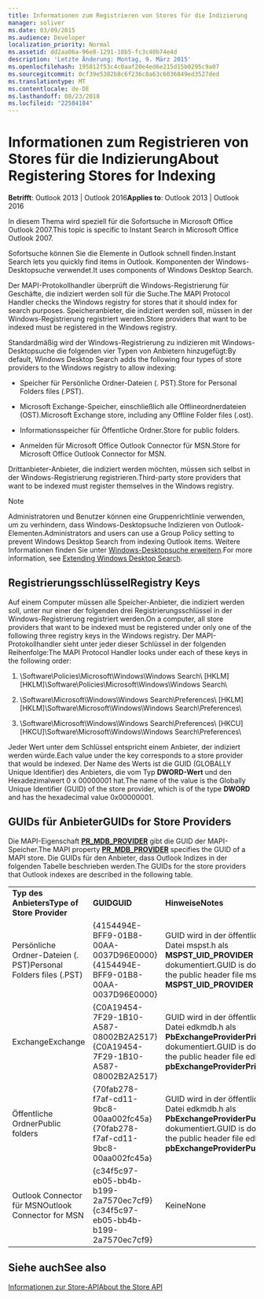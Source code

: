 ```yaml
---
title: Informationen zum Registrieren von Stores für die Indizierung
manager: soliver
ms.date: 03/09/2015
ms.audience: Developer
localization_priority: Normal
ms.assetid: dd2aa06a-96e8-1291-18b5-fc3c40b74e4d
description: 'Letzte Änderung: Montag, 9. März 2015'
ms.openlocfilehash: 195812f53c4c0aaf20e4ed6e215d15b0295c9a07
ms.sourcegitcommit: 0cf39e5382b8c6f236c8a63c6036849ed3527ded
ms.translationtype: MT
ms.contentlocale: de-DE
ms.lasthandoff: 08/23/2018
ms.locfileid: "22584184"
---
```

# <a name="about-registering-stores-for-indexing"></a><span data-ttu-id="cb28a-103">Informationen zum Registrieren von Stores für die Indizierung</span><span class="sxs-lookup"><span data-stu-id="cb28a-103">About Registering Stores for Indexing</span></span>

  
  
<span data-ttu-id="cb28a-104">**Betrifft**: Outlook 2013 | Outlook 2016</span><span class="sxs-lookup"><span data-stu-id="cb28a-104">**Applies to**: Outlook 2013 | Outlook 2016</span></span> 
  
<span data-ttu-id="cb28a-105">In diesem Thema wird speziell für die Sofortsuche in Microsoft Office Outlook 2007.</span><span class="sxs-lookup"><span data-stu-id="cb28a-105">This topic is specific to Instant Search in Microsoft Office Outlook 2007.</span></span>
  
<span data-ttu-id="cb28a-106">Sofortsuche können Sie die Elemente in Outlook schnell finden.</span><span class="sxs-lookup"><span data-stu-id="cb28a-106">Instant Search lets you quickly find items in Outlook.</span></span> <span data-ttu-id="cb28a-107">Komponenten der Windows-Desktopsuche verwendet.</span><span class="sxs-lookup"><span data-stu-id="cb28a-107">It uses components of Windows Desktop Search.</span></span>
  
<span data-ttu-id="cb28a-108">Der MAPI-Protokollhandler überprüft die Windows-Registrierung für Geschäfte, die indiziert werden soll für die Suche.</span><span class="sxs-lookup"><span data-stu-id="cb28a-108">The MAPI Protocol Handler checks the Windows registry for stores that it should index for search purposes.</span></span> <span data-ttu-id="cb28a-109">Speicheranbieter, die indiziert werden soll, müssen in der Windows-Registrierung registriert werden.</span><span class="sxs-lookup"><span data-stu-id="cb28a-109">Store providers that want to be indexed must be registered in the Windows registry.</span></span>
  
<span data-ttu-id="cb28a-110">Standardmäßig wird der Windows-Registrierung zu indizieren mit Windows-Desktopsuche die folgenden vier Typen von Anbietern hinzugefügt:</span><span class="sxs-lookup"><span data-stu-id="cb28a-110">By default, Windows Desktop Search adds the following four types of store providers to the Windows registry to allow indexing:</span></span>
  
- <span data-ttu-id="cb28a-111">Speicher für Persönliche Ordner-Dateien (. PST).</span><span class="sxs-lookup"><span data-stu-id="cb28a-111">Store for Personal Folders files (.PST).</span></span>
    
-  <span data-ttu-id="cb28a-112">Microsoft Exchange-Speicher, einschließlich alle Offlineordnerdateien (OST).</span><span class="sxs-lookup"><span data-stu-id="cb28a-112">Microsoft Exchange store, including any Offline Folder files (.ost).</span></span> 
    
-  <span data-ttu-id="cb28a-113">Informationsspeicher für Öffentliche Ordner.</span><span class="sxs-lookup"><span data-stu-id="cb28a-113">Store for public folders.</span></span> 
    
-  <span data-ttu-id="cb28a-114">Anmelden für Microsoft Office Outlook Connector für MSN.</span><span class="sxs-lookup"><span data-stu-id="cb28a-114">Store for Microsoft Office Outlook Connector for MSN.</span></span> 
    
 <span data-ttu-id="cb28a-115">Drittanbieter-Anbieter, die indiziert werden möchten, müssen sich selbst in der Windows-Registrierung registrieren.</span><span class="sxs-lookup"><span data-stu-id="cb28a-115">Third-party store providers that want to be indexed must register themselves in the Windows registry.</span></span> 
  
> [!NOTE]
> <span data-ttu-id="cb28a-116">Administratoren und Benutzer können eine Gruppenrichtlinie verwenden, um zu verhindern, dass Windows-Desktopsuche Indizieren von Outlook-Elementen.</span><span class="sxs-lookup"><span data-stu-id="cb28a-116">Administrators and users can use a Group Policy setting to prevent Windows Desktop Search from indexing Outlook items.</span></span> <span data-ttu-id="cb28a-117">Weitere Informationen finden Sie unter [Windows-Desktopsuche erweitern](http://msdn.microsoft.com/library/2eab146a-8516-4b95-b73c-ca7f980ba233%28Office.15%29.aspx).</span><span class="sxs-lookup"><span data-stu-id="cb28a-117">For more information, see [Extending Windows Desktop Search](http://msdn.microsoft.com/library/2eab146a-8516-4b95-b73c-ca7f980ba233%28Office.15%29.aspx).</span></span> 
  
## <a name="registry-keys"></a><span data-ttu-id="cb28a-118">Registrierungsschlüssel</span><span class="sxs-lookup"><span data-stu-id="cb28a-118">Registry Keys</span></span>

<span data-ttu-id="cb28a-119">Auf einem Computer müssen alle Speicher-Anbieter, die indiziert werden soll, unter nur einer der folgenden drei Registrierungsschlüssel in der Windows-Registrierung registriert werden.</span><span class="sxs-lookup"><span data-stu-id="cb28a-119">On a computer, all store providers that want to be indexed must be registered under only one of the following three registry keys in the Windows registry.</span></span> <span data-ttu-id="cb28a-120">Der MAPI-Protokollhandler sieht unter jeder dieser Schlüssel in der folgenden Reihenfolge:</span><span class="sxs-lookup"><span data-stu-id="cb28a-120">The MAPI Protocol Handler looks under each of these keys in the following order:</span></span>
  
1. <span data-ttu-id="cb28a-121">\Software\Policies\Microsoft\Windows\Windows Search\ [HKLM]</span><span class="sxs-lookup"><span data-stu-id="cb28a-121">[HKLM]\Software\Policies\Microsoft\Windows\Windows Search\\</span></span>
    
2. <span data-ttu-id="cb28a-122">\Software\Microsoft\Windows\Windows Search\Preferences\ [HKLM]</span><span class="sxs-lookup"><span data-stu-id="cb28a-122">[HKLM]\Software\Microsoft\Windows\Windows Search\Preferences\\</span></span>
    
3. <span data-ttu-id="cb28a-123">\Software\Microsoft\Windows\Windows Search\Preferences\ [HKCU]</span><span class="sxs-lookup"><span data-stu-id="cb28a-123">[HKCU]\Software\Microsoft\Windows\Windows Search\Preferences\\</span></span>
    
 <span data-ttu-id="cb28a-124">Jeder Wert unter dem Schlüssel entspricht einem Anbieter, der indiziert werden würde.</span><span class="sxs-lookup"><span data-stu-id="cb28a-124">Each value under the key corresponds to a store provider that would be indexed.</span></span> <span data-ttu-id="cb28a-125">Der Name des Werts ist die GUID (GLOBALLY Unique Identifier) des Anbieters, die vom Typ **DWORD-Wert** und den Hexadezimalwert 0 x 00000001 hat.</span><span class="sxs-lookup"><span data-stu-id="cb28a-125">The name of the value is the Globally Unique Identifier (GUID) of the store provider, which is of the type **DWORD** and has the hexadecimal value 0x00000001.</span></span> 
  
## <a name="guids-for-store-providers"></a><span data-ttu-id="cb28a-126">GUIDs für Anbieter</span><span class="sxs-lookup"><span data-stu-id="cb28a-126">GUIDs for Store Providers</span></span>

<span data-ttu-id="cb28a-127">Die MAPI-Eigenschaft **[PR_MDB_PROVIDER](pidtagstoreprovider-canonical-property.md)** gibt die GUID der MAPI-Speicher.</span><span class="sxs-lookup"><span data-stu-id="cb28a-127">The MAPI property **[PR_MDB_PROVIDER](pidtagstoreprovider-canonical-property.md)** specifies the GUID of a MAPI store.</span></span> <span data-ttu-id="cb28a-128">Die GUIDs für den Anbieter, dass Outlook Indizes in der folgenden Tabelle beschrieben werden.</span><span class="sxs-lookup"><span data-stu-id="cb28a-128">The GUIDs for the store providers that Outlook indexes are described in the following table.</span></span> 
  
||||
|:-----|:-----|:-----|
|<span data-ttu-id="cb28a-129">**Typ des Anbieters**</span><span class="sxs-lookup"><span data-stu-id="cb28a-129">**Type of Store Provider**</span></span> <br/> |<span data-ttu-id="cb28a-130">**GUID**</span><span class="sxs-lookup"><span data-stu-id="cb28a-130">**GUID**</span></span> <br/> |<span data-ttu-id="cb28a-131">**Hinweise**</span><span class="sxs-lookup"><span data-stu-id="cb28a-131">**Notes**</span></span> <br/> |
|<span data-ttu-id="cb28a-132">Persönliche Ordner-Dateien (. PST)</span><span class="sxs-lookup"><span data-stu-id="cb28a-132">Personal Folders files (.PST)</span></span>  <br/> |<span data-ttu-id="cb28a-133">{4154494E-BFF9-01B8-00AA-0037D96E0000}</span><span class="sxs-lookup"><span data-stu-id="cb28a-133">{4154494E-BFF9-01B8-00AA-0037D96E0000}</span></span>  <br/> |<span data-ttu-id="cb28a-134">GUID wird in der öffentlichen Header Datei mspst.h als **MSPST_UID_PROVIDER** dokumentiert.</span><span class="sxs-lookup"><span data-stu-id="cb28a-134">GUID is documented in the public header file mspst.h as **MSPST_UID_PROVIDER**</span></span> <br/> |
|<span data-ttu-id="cb28a-135">Exchange</span><span class="sxs-lookup"><span data-stu-id="cb28a-135">Exchange</span></span>  <br/> |<span data-ttu-id="cb28a-136">{C0A19454-7F29-1B10-A587-08002B2A2517}</span><span class="sxs-lookup"><span data-stu-id="cb28a-136">{C0A19454-7F29-1B10-A587-08002B2A2517}</span></span>  <br/> |<span data-ttu-id="cb28a-137">GUID wird in der öffentlichen Header Datei edkmdb.h als **PbExchangeProviderPrimaryUserGuid** dokumentiert.</span><span class="sxs-lookup"><span data-stu-id="cb28a-137">GUID is documented in the public header file edkmdb.h as **pbExchangeProviderPrimaryUserGuid**</span></span> <br/> |
|<span data-ttu-id="cb28a-138">Öffentliche Ordner</span><span class="sxs-lookup"><span data-stu-id="cb28a-138">Public folders</span></span>  <br/> |<span data-ttu-id="cb28a-139">{70fab278-f7af-cd11-9bc8-00aa002fc45a}</span><span class="sxs-lookup"><span data-stu-id="cb28a-139">{70fab278-f7af-cd11-9bc8-00aa002fc45a}</span></span>  <br/> |<span data-ttu-id="cb28a-140">GUID wird in der öffentlichen Header Datei edkmdb.h als **PbExchangeProviderPublicGuid** dokumentiert.</span><span class="sxs-lookup"><span data-stu-id="cb28a-140">GUID is documented in the public header file edkmdb.h as **pbExchangeProviderPublicGuid**</span></span> <br/> |
|<span data-ttu-id="cb28a-141">Outlook Connector für MSN</span><span class="sxs-lookup"><span data-stu-id="cb28a-141">Outlook Connector for MSN</span></span>  <br/> |<span data-ttu-id="cb28a-142">{c34f5c97-eb05-bb4b-b199-2a7570ec7cf9}</span><span class="sxs-lookup"><span data-stu-id="cb28a-142">{c34f5c97-eb05-bb4b-b199-2a7570ec7cf9}</span></span>  <br/> |<span data-ttu-id="cb28a-143">Keine</span><span class="sxs-lookup"><span data-stu-id="cb28a-143">None</span></span>  <br/> |
   
## <a name="see-also"></a><span data-ttu-id="cb28a-144">Siehe auch</span><span class="sxs-lookup"><span data-stu-id="cb28a-144">See also</span></span>



[<span data-ttu-id="cb28a-145">Informationen zur Store-API</span><span class="sxs-lookup"><span data-stu-id="cb28a-145">About the Store API</span></span>](about-the-store-api.md)

